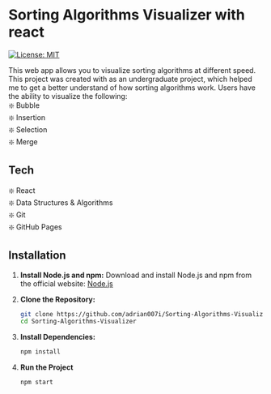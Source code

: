 # Sorting Algorithms Visualizer with react
[![License: MIT](https://img.shields.io/badge/License-MIT-blue.svg)](https://opensource.org/licenses/MIT)

This web app allows you to visualize sorting algorithms at different speed.  This project was created with as an undergraduate project, which helped me to get a better understand of how sorting algorithms work. Users have the ability to visualize the following:  
❇️ Bubble   
❇️ Insertion  
❇️ Selection  
❇️ Merge  
  
## Tech  
❇️ React  
❇️ Data Structures & Algorithms  
❇️ Git  
❇️ GitHub Pages  

## Installation
1. **Install Node.js and npm:**
   Download and install Node.js and npm from the official website: [Node.js](https://nodejs.org/)

2. **Clone the Repository:**
   ```bash
   git clone https://github.com/adrian007i/Sorting-Algorithms-Visualizer.git
   cd Sorting-Algorithms-Visualizer
   ```
3. **Install Dependencies:**
   ```bash
   npm install
   ```
4. **Run the Project**
   ```bash
   npm start
   ```
